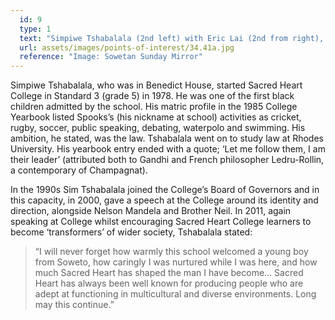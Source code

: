 ```yaml
---
  id: 9
  type: 1
  text: "Simpiwe Tshabalala (2nd left) with Eric Lai (2nd from right), Head Boys in 1985."
  url: assets/images/points-of-interest/34.41a.jpg
  reference: "Image: Sowetan Sunday Mirror"
---
```

Simpiwe Tshabalala, who was in Benedict House, started Sacred Heart College in Standard 3 (grade 5) in 1978. He was one of the first black children admitted by the school. His matric profile in the 1985 College Yearbook listed Spooks’s (his nickname at school) activities as cricket, rugby, soccer, public speaking, debating, waterpolo and swimming. His ambition, he stated, was the law. Tshabalala went on to study law at Rhodes University.  His yearbook entry ended with a quote; ‘Let me follow them, I am their leader’ (attributed both to Gandhi and French philosopher Ledru-Rollin, a contemporary of Champagnat).  

In the 1990s Sim Tshabalala joined the College’s Board of Governors and in this capacity, in 2000, gave a speech at the College around its identity and direction, alongside Nelson Mandela and Brother Neil. In 2011, again speaking at College whilst encouraging Sacred Heart College learners to become ‘transformers’ of wider society, Tshabalala stated:
> “I will never forget how warmly this school welcomed a young boy from Soweto, how caringly I was nurtured while I was here, and how much Sacred Heart has shaped the man I have become… Sacred Heart has always been well known for producing people who are adept at functioning in multicultural and diverse environments. Long may this continue.”  


